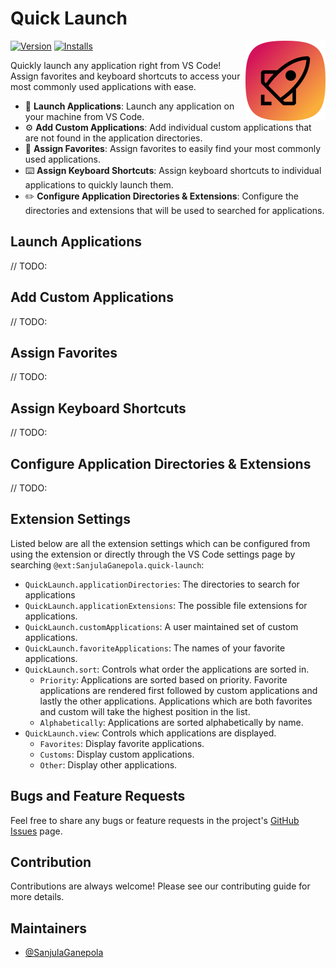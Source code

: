 # Quick Launch

<img src="./icon.png" align="right" width="128" height="128">

[![Version](https://img.shields.io/visual-studio-marketplace/v/SanjulaGanepola.quick-launch)](https://marketplace.visualstudio.com/items?itemName=SanjulaGanepola.quick-launch)
[![Installs](https://img.shields.io/visual-studio-marketplace/i/SanjulaGanepola.quick-launch)](https://marketplace.visualstudio.com/items?itemName=SanjulaGanepola.quick-launch)

Quickly launch any application right from VS Code! Assign favorites and keyboard shortcuts to access your most commonly used applications with ease.

* 🚀 **Launch Applications**: Launch any application on your machine from VS Code.
* ⚙️ **Add Custom Applications**: Add individual custom applications that are not found in the application directories.
* 🌟 **Assign Favorites**: Assign favorites to easily find your most commonly used applications.
* ⌨️ **Assign Keyboard Shortcuts**: Assign keyboard shortcuts to individual applications to quickly launch them.
* ✏️ **Configure Application Directories & Extensions**: Configure the directories and extensions that will be used to searched for applications.

## Launch Applications

// TODO:

## Add Custom Applications

// TODO:

## Assign Favorites

// TODO:

## Assign Keyboard Shortcuts

// TODO:

## Configure Application Directories & Extensions

// TODO:

## Extension Settings

Listed below are all the extension settings which can be configured from using the extension or directly through the VS Code settings page by searching `@ext:SanjulaGanepola.quick-launch`:

* `QuickLaunch.applicationDirectories`: The directories to search for applications
* `QuickLaunch.applicationExtensions`: The possible file extensions for applications.
* `QuickLaunch.customApplications`: A user maintained set of custom applications.
* `QuickLaunch.favoriteApplications`: The names of your favorite applications.
* `QuickLaunch.sort`: Controls what order the applications are sorted in.
    * `Priority`: Applications are sorted based on priority. Favorite applications are rendered first followed by custom applications and lastly the other applications. Applications which are both favorites and custom will take the highest position in the list.
    * `Alphabetically`: Applications are sorted alphabetically by name.
* `QuickLaunch.view`: Controls which applications are displayed.
    * `Favorites`: Display favorite applications.
    * `Customs`: Display custom applications.
    * `Other`: Display other applications.

## Bugs and Feature Requests

Feel free to share any bugs or feature requests in the project's [GitHub Issues](https://github.com/SanjulaGanepola/quick-launch/issues) page.

## Contribution

Contributions are always welcome! Please see our contributing guide for more details.

## Maintainers

* [@SanjulaGanepola](https://github.com/SanjulaGanepola)